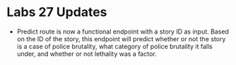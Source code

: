 # Labs 27 Updates

* Predict route is now a functional endpoint with a story ID as input. Based on the ID of the story, this endpoint will predict whether or not the story is a case of police brutality, what category of police brutality it falls under, and whether or not lethality was a factor.